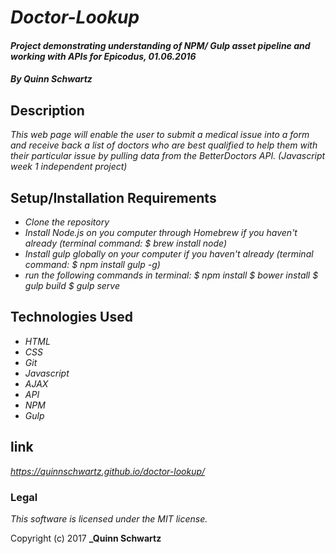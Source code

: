 # _Doctor-Lookup_

#### _Project demonstrating understanding of NPM/ Gulp asset pipeline and working with APIs for Epicodus, 01.06.2016_

#### _**By Quinn Schwartz**_

## Description

_This web page will enable the user to submit a medical issue into a form and receive back a list of doctors who are best qualified to help them with their particular issue by pulling data from the BetterDoctors API. (Javascript week 1 independent project)_

## Setup/Installation Requirements

* _Clone the repository_
* _Install Node.js on you computer through Homebrew if you haven't already (terminal command: $ brew install node)_
* _Install gulp globally on your computer if you haven't already (terminal command: $ npm install gulp -g)_
* _run the following commands in terminal: $ npm install $ bower install $ gulp build $ gulp serve_

## Technologies Used

* _HTML_
* _CSS_
* _Git_
* _Javascript_
* _AJAX_
* _API_
* _NPM_
* _Gulp_

## link

_https://quinnschwartz.github.io/doctor-lookup/_

### Legal

*This software is licensed under the MIT license.*

Copyright (c) 2017 **_Quinn Schwartz**
